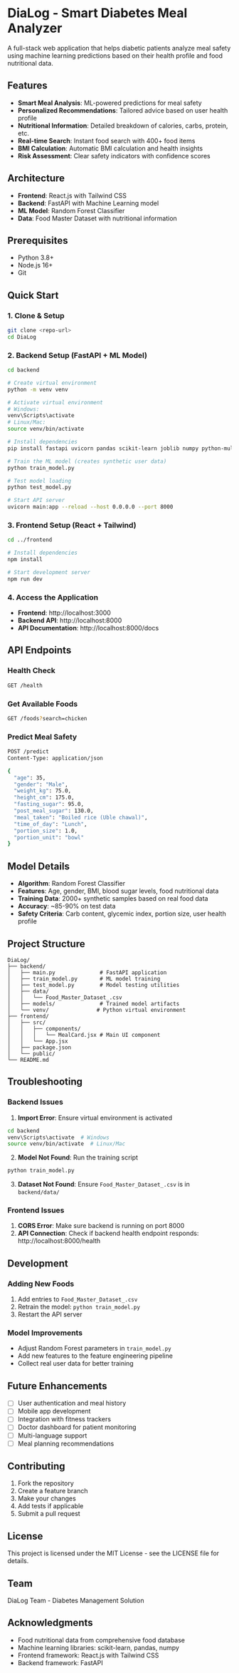 # DiaLog - Smart Diabetes Meal Analyzer

A full-stack web application that helps diabetic patients analyze meal safety using machine learning predictions based on their health profile and food nutritional data.

## Features

- **Smart Meal Analysis**: ML-powered predictions for meal safety
- **Personalized Recommendations**: Tailored advice based on user health profile  
- **Nutritional Information**: Detailed breakdown of calories, carbs, protein, etc.
- **Real-time Search**: Instant food search with 400+ food items
- **BMI Calculation**: Automatic BMI calculation and health insights
- **Risk Assessment**: Clear safety indicators with confidence scores

## Architecture

- **Frontend**: React.js with Tailwind CSS
- **Backend**: FastAPI with Machine Learning model
- **ML Model**: Random Forest Classifier
- **Data**: Food Master Dataset with nutritional information

## Prerequisites

- Python 3.8+ 
- Node.js 16+
- Git

## Quick Start

### 1. Clone & Setup
```bash
git clone <repo-url>
cd DiaLog
```

### 2. Backend Setup (FastAPI + ML Model)
```bash
cd backend

# Create virtual environment
python -m venv venv

# Activate virtual environment
# Windows:
venv\Scripts\activate
# Linux/Mac:
source venv/bin/activate

# Install dependencies
pip install fastapi uvicorn pandas scikit-learn joblib numpy python-multipart

# Train the ML model (creates synthetic user data)
python train_model.py

# Test model loading
python test_model.py

# Start API server
uvicorn main:app --reload --host 0.0.0.0 --port 8000
```

### 3. Frontend Setup (React + Tailwind)
```bash
cd ../frontend

# Install dependencies
npm install

# Start development server
npm run dev
```

### 4. Access the Application
- **Frontend**: http://localhost:3000
- **Backend API**: http://localhost:8000
- **API Documentation**: http://localhost:8000/docs

## API Endpoints

### Health Check
```bash
GET /health
```

### Get Available Foods
```bash
GET /foods?search=chicken
```

### Predict Meal Safety
```bash
POST /predict
Content-Type: application/json

{
  "age": 35,
  "gender": "Male",
  "weight_kg": 75.0,
  "height_cm": 175.0,
  "fasting_sugar": 95.0,
  "post_meal_sugar": 130.0,
  "meal_taken": "Boiled rice (Uble chawal)",
  "time_of_day": "Lunch",
  "portion_size": 1.0,
  "portion_unit": "bowl"
}
```

## Model Details

- **Algorithm**: Random Forest Classifier
- **Features**: Age, gender, BMI, blood sugar levels, food nutritional data
- **Training Data**: 2000+ synthetic samples based on real food data
- **Accuracy**: ~85-90% on test data
- **Safety Criteria**: Carb content, glycemic index, portion size, user health profile

## Project Structure

```
DiaLog/
├── backend/
│   ├── main.py              # FastAPI application
│   ├── train_model.py       # ML model training
│   ├── test_model.py        # Model testing utilities
│   ├── data/
│   │   └── Food_Master_Dataset_.csv
│   ├── models/              # Trained model artifacts
│   └── venv/               # Python virtual environment
├── frontend/
│   ├── src/
│   │   ├── components/
│   │   │   └── MealCard.jsx # Main UI component
│   │   └── App.jsx
│   ├── package.json
│   └── public/
└── README.md
```

## Troubleshooting

### Backend Issues

1. **Import Error**: Ensure virtual environment is activated
```bash
cd backend
venv\Scripts\activate  # Windows
source venv/bin/activate  # Linux/Mac
```

2. **Model Not Found**: Run the training script
```bash
python train_model.py
```

3. **Dataset Not Found**: Ensure `Food_Master_Dataset_.csv` is in `backend/data/`

### Frontend Issues

1. **CORS Error**: Make sure backend is running on port 8000
2. **API Connection**: Check if backend health endpoint responds: http://localhost:8000/health

## Development

### Adding New Foods
1. Add entries to `Food_Master_Dataset_.csv`
2. Retrain the model: `python train_model.py`
3. Restart the API server

### Model Improvements
- Adjust Random Forest parameters in `train_model.py`
- Add new features to the feature engineering pipeline
- Collect real user data for better training

## Future Enhancements

- [ ] User authentication and meal history
- [ ] Mobile app development
- [ ] Integration with fitness trackers
- [ ] Doctor dashboard for patient monitoring
- [ ] Multi-language support
- [ ] Meal planning recommendations

## Contributing

1. Fork the repository
2. Create a feature branch
3. Make your changes
4. Add tests if applicable
5. Submit a pull request

## License

This project is licensed under the MIT License - see the LICENSE file for details.

## Team

DiaLog Team - Diabetes Management Solution

## Acknowledgments

- Food nutritional data from comprehensive food database
- Machine learning libraries: scikit-learn, pandas, numpy
- Frontend framework: React.js with Tailwind CSS
- Backend framework: FastAPI
